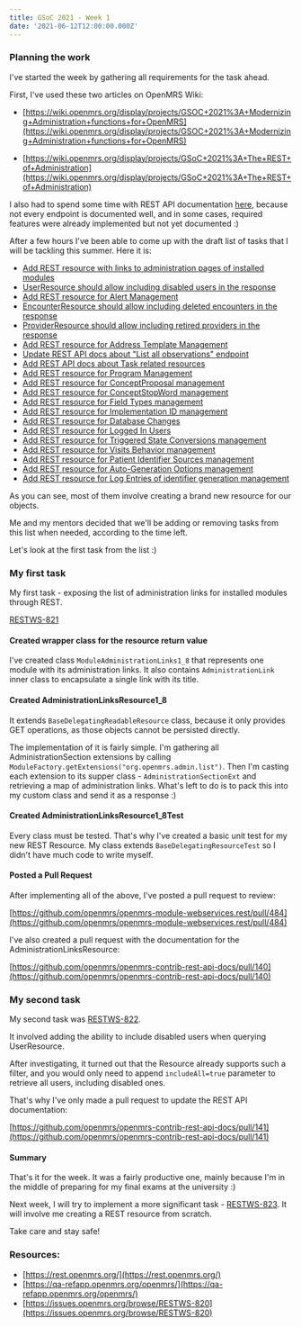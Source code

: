 ```yaml
---
title: GSoC 2021 - Week 1 
date: '2021-06-12T12:00:00.000Z'
---
```


### Planning the work

I've started the week by gathering all requirements for the task ahead.

First, I've used these two articles on OpenMRS Wiki:

- [https://wiki.openmrs.org/display/projects/GSOC+2021%3A+Modernizing+Administration+functions+for+OpenMRS](https://wiki.openmrs.org/display/projects/GSOC+2021%3A+Modernizing+Administration+functions+for+OpenMRS)

- [https://wiki.openmrs.org/display/projects/GSoC+2021%3A+The+REST+of+Administration](https://wiki.openmrs.org/display/projects/GSoC+2021%3A+The+REST+of+Administration)

I also had to spend some time with REST API documentation [here](https://rest.openmrs.org/), because not every endpoint is
documented well, and in some cases, required features were already implemented but not yet documented :)

After a few hours I've been able to come up with the draft list of tasks that I will be tackling this summer. Here it is:

- [Add REST resource with links to administration pages of installed modules](https://issues.openmrs.org/browse/RESTWS-821)
- [UserResource should allow including disabled users in the response](https://issues.openmrs.org/browse/RESTWS-822)
- [Add REST resource for Alert Management](https://issues.openmrs.org/browse/RESTWS-823)
- [EncounterResource should allow including deleted encounters in the response](https://issues.openmrs.org/browse/RESTWS-824)
- [ProviderResource should allow including retired providers in the response](https://issues.openmrs.org/browse/RESTWS-825)
- [Add REST resource for Address Template Management](https://issues.openmrs.org/browse/RESTWS-826)
- [Update REST API docs about "List all observations" endpoint](https://issues.openmrs.org/browse/RESTWS-827)
- [Add REST API docs about Task related resources](https://issues.openmrs.org/browse/RESTWS-828)
- [Add REST resource for Program Management](https://issues.openmrs.org/browse/RESTWS-829)
- [Add REST resource for ConceptProposal management](https://issues.openmrs.org/browse/RESTWS-830)
- [Add REST resource for ConceptStopWord management](https://issues.openmrs.org/browse/RESTWS-831)
- [Add REST resource for Field Types management](https://issues.openmrs.org/browse/RESTWS-832)
- [Add REST resource for Implementation ID management](https://issues.openmrs.org/browse/RESTWS-833)
- [Add REST resource for Database Changes](https://issues.openmrs.org/browse/RESTWS-834)
- [Add REST resource for Logged In Users](https://issues.openmrs.org/browse/RESTWS-835)
- [Add REST resource for Triggered State Conversions management](https://issues.openmrs.org/browse/RESTWS-836)
- [Add REST resource for Visits Behavior management](https://issues.openmrs.org/browse/RESTWS-837)
- [Add REST resource for Patient Identifier Sources management](https://issues.openmrs.org/browse/RESTWS-838)
- [Add REST resource for Auto-Generation Options management](https://issues.openmrs.org/browse/RESTWS-839)
- [Add REST resource for Log Entries of identifier generation management](https://issues.openmrs.org/browse/RESTWS-840)

As you can see, most of them involve creating a brand new resource for our objects.

Me and my mentors decided that we'll be adding or removing tasks from this list when needed, according to the time left.

Let's look at the first task from the list :)

### My first task

My first task - exposing the list of administration links for installed modules through REST.

[RESTWS-821](https://issues.openmrs.org/browse/RESTWS-821)

#### Created wrapper class for the resource return value

I've created class `ModuleAdministrationLinks1_8` that represents one module with its administration links. It also contains `AdministrationLink` inner class to encapsulate a single link with its title.

#### Created AdministrationLinksResource1_8

It extends `BaseDelegatingReadableResource` class, because it only provides GET operations, as those objects cannot be persisted directly.

The implementation of it is fairly simple. I'm gathering all AdministrationSection extensions by calling `ModuleFactory.getExtensions("org.openmrs.admin.list")`.
Then I'm casting each extension to its supper class - `AdministrationSectionExt` and retrieving a map of administration links. What's left to do is to pack this into my custom class and send it as a response :)

#### Created AdministrationLinksResource1_8Test

Every class must be tested. That's why I've created a basic unit test for my new REST Resource.
My class extends `BaseDelegatingResourceTest` so I didn't have much code to write myself.

#### Posted a Pull Request

After implementing all of the above, I've posted a pull request to review:

[https://github.com/openmrs/openmrs-module-webservices.rest/pull/484](https://github.com/openmrs/openmrs-module-webservices.rest/pull/484)

I've also created a pull request with the documentation for the AdministrationLinksResource:

[https://github.com/openmrs/openmrs-contrib-rest-api-docs/pull/140](https://github.com/openmrs/openmrs-contrib-rest-api-docs/pull/140)

### My second task

My second task was [RESTWS-822](https://issues.openmrs.org/browse/RESTWS-822).

It involved adding the ability to include disabled users when querying UserResource.

After investigating, it turned out that the Resource already supports such a filter, and you would only need to
append `includeAll=true` parameter to retrieve all users, including disabled ones.

That's why I've only made a pull request to update the REST API
documentation:

[https://github.com/openmrs/openmrs-contrib-rest-api-docs/pull/141](https://github.com/openmrs/openmrs-contrib-rest-api-docs/pull/141)

#### Summary

That's it for the week. It was a fairly productive one, mainly because I'm in the middle of preparing for my final exams
at the university :)

Next week, I will try to implement a more significant task - [RESTWS-823](https://issues.openmrs.org/browse/RESTWS-823). It will involve me creating a REST resource from
scratch.

Take care and stay safe!

### Resources:

- [https://rest.openmrs.org/](https://rest.openmrs.org/)
- [https://qa-refapp.openmrs.org/openmrs/](https://qa-refapp.openmrs.org/openmrs/)
- [https://issues.openmrs.org/browse/RESTWS-820](https://issues.openmrs.org/browse/RESTWS-820)

